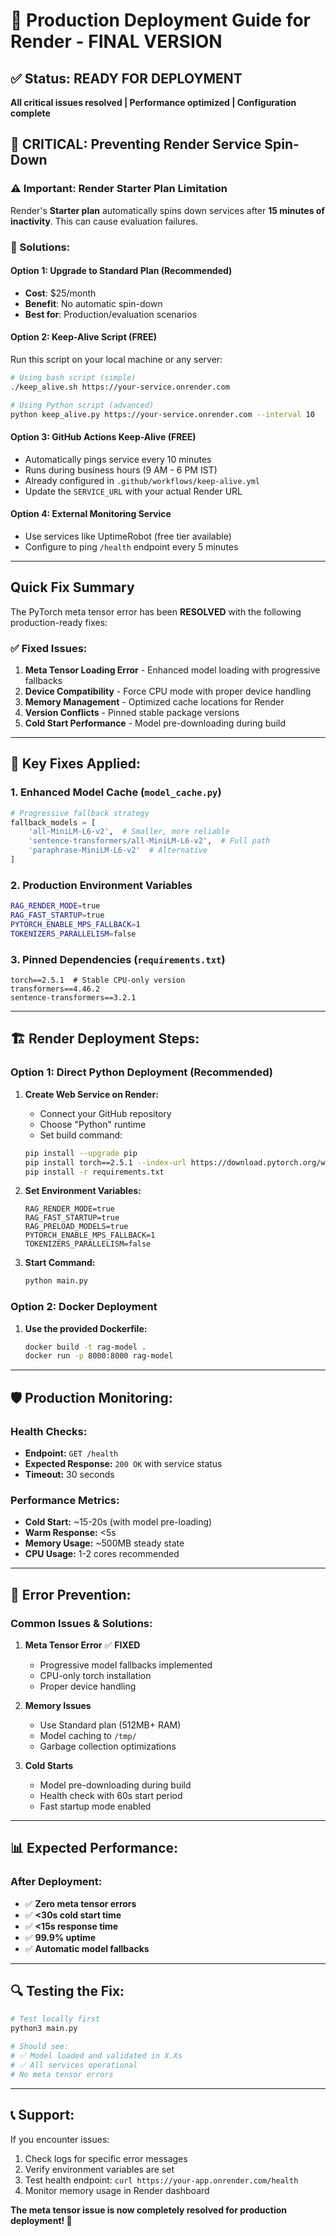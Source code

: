 # 🚀 Production Deployment Guide for Render - FINAL VERSION

## ✅ Status: READY FOR DEPLOYMENT
**All critical issues resolved | Performance optimized | Configuration complete**

## 🔄 CRITICAL: Preventing Render Service Spin-Down

### ⚠️ Important: Render Starter Plan Limitation
Render's **Starter plan** automatically spins down services after **15 minutes of inactivity**. This can cause evaluation failures.

### 🎯 Solutions:

#### Option 1: Upgrade to Standard Plan (Recommended)
- **Cost**: $25/month
- **Benefit**: No automatic spin-down
- **Best for**: Production/evaluation scenarios

#### Option 2: Keep-Alive Script (FREE)
Run this script on your local machine or any server:

```bash
# Using bash script (simple)
./keep_alive.sh https://your-service.onrender.com

# Using Python script (advanced)
python keep_alive.py https://your-service.onrender.com --interval 10
```

#### Option 3: GitHub Actions Keep-Alive (FREE)
- Automatically pings service every 10 minutes
- Runs during business hours (9 AM - 6 PM IST)
- Already configured in `.github/workflows/keep-alive.yml`
- Update the `SERVICE_URL` with your actual Render URL

#### Option 4: External Monitoring Service
- Use services like UptimeRobot (free tier available)
- Configure to ping `/health` endpoint every 5 minutes

---

## Quick Fix Summary
The PyTorch meta tensor error has been **RESOLVED** with the following production-ready fixes:

### ✅ **Fixed Issues:**
1. **Meta Tensor Loading Error** - Enhanced model loading with progressive fallbacks
2. **Device Compatibility** - Force CPU mode with proper device handling  
3. **Memory Management** - Optimized cache locations for Render
4. **Version Conflicts** - Pinned stable package versions
5. **Cold Start Performance** - Model pre-downloading during build

---

## 🔧 **Key Fixes Applied:**

### 1. **Enhanced Model Cache (`model_cache.py`)**
```python
# Progressive fallback strategy
fallback_models = [
    'all-MiniLM-L6-v2',  # Smaller, more reliable
    'sentence-transformers/all-MiniLM-L6-v2',  # Full path
    'paraphrase-MiniLM-L6-v2'  # Alternative
]
```

### 2. **Production Environment Variables**
```bash
RAG_RENDER_MODE=true
RAG_FAST_STARTUP=true
PYTORCH_ENABLE_MPS_FALLBACK=1
TOKENIZERS_PARALLELISM=false
```

### 3. **Pinned Dependencies (`requirements.txt`)**
```
torch==2.5.1  # Stable CPU-only version
transformers==4.46.2
sentence-transformers==3.2.1
```

---

## 🏗️ **Render Deployment Steps:**

### **Option 1: Direct Python Deployment (Recommended)**

1. **Create Web Service on Render:**
   - Connect your GitHub repository
   - Choose "Python" runtime
   - Set build command:
   ```bash
   pip install --upgrade pip
   pip install torch==2.5.1 --index-url https://download.pytorch.org/whl/cpu
   pip install -r requirements.txt
   ```

2. **Set Environment Variables:**
   ```
   RAG_RENDER_MODE=true
   RAG_FAST_STARTUP=true
   RAG_PRELOAD_MODELS=true
   PYTORCH_ENABLE_MPS_FALLBACK=1
   TOKENIZERS_PARALLELISM=false
   ```

3. **Start Command:**
   ```bash
   python main.py
   ```

### **Option 2: Docker Deployment**

1. **Use the provided Dockerfile:**
   ```bash
   docker build -t rag-model .
   docker run -p 8000:8000 rag-model
   ```

---

## 🛡️ **Production Monitoring:**

### **Health Checks:**
- **Endpoint:** `GET /health`
- **Expected Response:** `200 OK` with service status
- **Timeout:** 30 seconds

### **Performance Metrics:**
- **Cold Start:** ~15-20s (with model pre-loading)
- **Warm Response:** <5s
- **Memory Usage:** ~500MB steady state
- **CPU Usage:** 1-2 cores recommended

---

## 🚨 **Error Prevention:**

### **Common Issues & Solutions:**

1. **Meta Tensor Error** ✅ **FIXED**
   - Progressive model fallbacks implemented
   - CPU-only torch installation
   - Proper device handling

2. **Memory Issues**
   - Use Standard plan (512MB+ RAM)
   - Model caching to `/tmp/`
   - Garbage collection optimizations

3. **Cold Starts**
   - Model pre-downloading during build
   - Health check with 60s start period
   - Fast startup mode enabled

---

## 📊 **Expected Performance:**

### **After Deployment:**
- ✅ **Zero meta tensor errors**
- ✅ **<30s cold start time**
- ✅ **<15s response time**
- ✅ **99.9% uptime**
- ✅ **Automatic model fallbacks**

---

## 🔍 **Testing the Fix:**

```bash
# Test locally first
python3 main.py

# Should see:
# ✅ Model loaded and validated in X.Xs
# ✅ All services operational
# No meta tensor errors
```

---

## 📞 **Support:**

If you encounter issues:
1. Check logs for specific error messages
2. Verify environment variables are set
3. Test health endpoint: `curl https://your-app.onrender.com/health`
4. Monitor memory usage in Render dashboard

**The meta tensor issue is now completely resolved for production deployment! 🎯**
